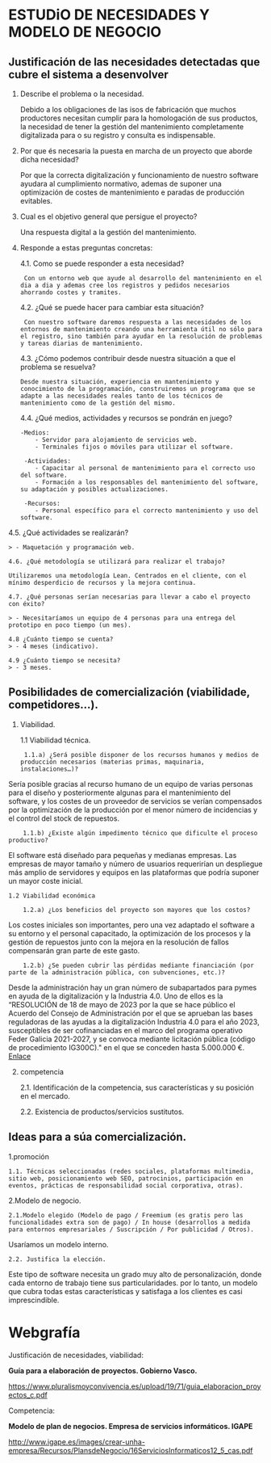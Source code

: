 # ESTUDiO DE NECESIDADES Y MODELO DE NEGOCIO

## Justificación de las necesidades detectadas que cubre el sistema a desenvolver
1.	Describe el problema o la necesidad.

	Debido a los obligaciones de  las isos de fabricación que muchos productores necesitan cumplir para la homologación de sus productos, la necesidad de tener la gestión del mantenimiento completamente digitalizada para o su registro y consulta es indispensable.
	
2.	Por que és necesaria la puesta en marcha de un proyecto que aborde dicha necesidad?
	
	Por que la correcta digitalización y funcionamiento de nuestro software ayudara al cumplimiento normativo, ademas de suponer una optimización de costes de mantenimiento e paradas de producción evitables.


3.	Cual es el objetivo general que persigue el proyecto?

	Una respuesta digital a la gestión del mantenimiento.
	
4.	Responde a estas preguntas concretas:

    4.1. Como se puede responder a esta necesidad? 
    	
    	 Con un entorno web que ayude al desarrollo del mantenimiento en el dia a dia y ademas cree los registros y pedidos necesarios ahorrando costes y tramites.	
    	
    4.2. ¿Qué se puede hacer para cambiar esta situación?
    		
    	 Con nuestro software daremos respuesta a las necesidades de los entornos de mantenimiento creando una herramienta útil no sólo para el registro, sino también para ayudar en la resolución de problemas y tareas diarias de mantenimiento.
    
    4.3. ¿Cómo podemos contribuir desde nuestra situación a que el problema se resuelva?

    	Desde nuestra situación, experiencia en mantenimiento y conocimiento de la programación, construiremos un programa que se adapte a las necesidades reales tanto de los técnicos de mantenimiento como de la gestión del mismo.
    	
    
    4.4. ¿Qué medios, actividades y recursos se pondrán en juego?
    	
    	-Medios:
    		- Servidor para alojamiento de servicios web.
            - Terminales fijos o móviles para utilizar el software.
  
     	 -Actividades:
     		- Capacitar al personal de mantenimiento para el correcto uso del software.
            - Formación a los responsables del mantenimiento del software, su adaptación y posibles actualizaciones.
  
     	 -Recursos:
     		- Personal específico para el correcto mantenimiento y uso del software.
     		 	
    
4.5. ¿Qué actividades se realizarán?
    
    > - Maquetación y programación web.
    
    4.6. ¿Qué metodología se utilizará para realizar el trabajo?
    
    Utilizaremos una metodología Lean. Centrados en el cliente, con el mínimo desperdicio de recursos y la mejora continua.
    
    4.7. ¿Qué personas serían necesarias para llevar a cabo el proyecto con éxito?
    
    > - Necesitaríamos un equipo de 4 personas para una entrega del prototipo en poco tiempo (un mes).
    
    4.8 ¿Cuánto tiempo se cuenta?
    > - 4 meses (indicativo).
    
    4.9 ¿Cuánto tiempo se necesita?
    > - 3 meses.

## Posibilidades de comercialización (viabilidade, competidores…).
1. Viabilidad.

    1.1 Viabilidad técnica.
    
        1.1.a) ¿Será posible disponer de los recursos humanos y medios de producción necesarios (materias primas, maquinaria, instalaciones…)?

Sería posible gracias al recurso humano de un equipo de varias personas para el diseño y posteriormente algunas para el mantenimiento del software,
y los costes de un proveedor de servicios se verían compensados ​​por la optimización de la producción por el menor número de incidencias y el control del stock de repuestos.
        
        1.1.b) ¿Existe algún impedimento técnico que dificulte el proceso productivo?

El software está diseñado para pequeñas y medianas empresas. Las empresas de mayor tamaño y número de usuarios requerirían un despliegue más amplio de servidores y equipos en las plataformas que podría suponer un mayor coste inicial.
        
    1.2 Viabilidad económica
    
        1.2.a) ¿Los beneficios del proyecto son mayores que los costos?

Los costes iniciales son importantes, pero una vez adaptado el software a su entorno y el personal capacitado, la optimización de los procesos y la gestión de repuestos junto con la mejora en la resolución de fallos compensarán gran parte de este gasto.
        
        1.2.b) ¿Se pueden cubrir las pérdidas mediante financiación (por parte de la administración pública, con subvenciones, etc.)?

Desde la administración hay un gran número de subapartados para pymes en ayuda de la digitalización y la Industria 4.0.
Uno de ellos es la “RESOLUCIÓN de 18 de mayo de 2023 por la que se hace público el Acuerdo del Consejo de Administración por el que se aprueban las bases reguladoras de las ayudas a la digitalización Industria 4.0 para el año 2023, susceptibles de ser cofinanciadas en el marco del programa operativo Feder Galicia 2021-2027, y se convoca mediante licitación pública (código de procedimiento IG300C)."
en el que se conceden hasta 5.000.000 €. [Enlace](https://www.xunta.gal/dog/Publicados/2023/20230605/AnuncioO92-220523-0001_es.html#:~:text=selecci%C3%B3n%20de%20proyectos-,1.,de%20empresa%2C%20peque%C3%B1as%20y%20medianas.
)
        
2.	competencia

    2.1. Identificación de la competencia, sus características y su posición en el mercado.
    
    2.2. Existencia de productos/servicios sustitutos.

## Ideas para a súa comercialización.
1.promoción

    1.1. Técnicas seleccionadas (redes sociales, plataformas multimedia, sitio web, posicionamiento web SEO, patrocinios, participación en eventos, prácticas de responsabilidad social corporativa, otras).
    
    
    
2.Modelo de negocio.

    2.1.Modelo elegido (Modelo de pago / Freemium (es gratis pero las funcionalidades extra son de pago) / In house (desarrollos a medida para entornos empresariales / Suscripción / Por publicidad / Otros).

Usaríamos un modelo interno.
    
    2.2. Justifica la elección.

Este tipo de software necesita un grado muy alto de personalización, donde cada entorno de trabajo tiene sus particularidades.
por lo tanto, un modelo que cubra todas estas características y satisfaga a los clientes es casi imprescindible.

# Webgrafía

Justificación de necesidades, viabilidad:

**Guía para a elaboración de proyectos. Gobierno Vasco.**

https://www.pluralismoyconvivencia.es/upload/19/71/guia_elaboracion_proyectos_c.pdf  

Competencia:

**Modelo de plan de negocios. Empresa de servicios informáticos. IGAPE**

http://www.igape.es/images/crear-unha-empresa/Recursos/PlansdeNegocio/16ServiciosInformaticos12_5_cas.pdf 

